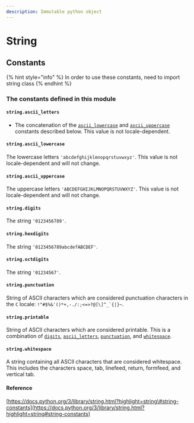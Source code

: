 ```yaml
---
description: Immutable python object
---
```


# String

## Constants

{% hint style="info" %}
In order to use these constants, need to import string class
{% endhint %}

### The constants defined in this module

#### `string.ascii_letters`

* The concatenation of the [`ascii_lowercase`](https://docs.python.org/3/library/string.html?highlight=string#string.ascii_lowercase) and [`ascii_uppercase`](https://docs.python.org/3/library/string.html?highlight=string#string.ascii_uppercase) constants described below. This value is not locale-dependent.

#### `string.ascii_lowercase`

The lowercase letters `'abcdefghijklmnopqrstuvwxyz'`. This value is not locale-dependent and will not change.

#### `string.ascii_uppercase`

The uppercase letters `'ABCDEFGHIJKLMNOPQRSTUVWXYZ'`. This value is not locale-dependent and will not change.

#### `string.digits`

The string `'0123456789'`.

#### `string.hexdigits`

The string `'0123456789abcdefABCDEF'`.

#### `string.octdigits`

The string `'01234567'`.

#### `string.punctuation`

String of ASCII characters which are considered punctuation characters in the `C` locale: ``!"#$%&'()*+,-./:;<=>?@[\]^_`{|}~``.

#### `string.printable`

String of ASCII characters which are considered printable. This is a combination of [`digits`](https://docs.python.org/3/library/string.html?highlight=string#string.digits), [`ascii_letters`](https://docs.python.org/3/library/string.html?highlight=string#string.ascii_letters), [`punctuation`](https://docs.python.org/3/library/string.html?highlight=string#string.punctuation), and [`whitespace`](https://docs.python.org/3/library/string.html?highlight=string#string.whitespace).

#### `string.whitespace`

A string containing all ASCII characters that are considered whitespace. This includes the characters space, tab, linefeed, return, formfeed, and vertical tab.

#### Reference

[https://docs.python.org/3/library/string.html?highlight=string\#string-constants](https://docs.python.org/3/library/string.html?highlight=string#string-constants)

